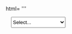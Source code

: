html=
'''
<div style="padding-top:-2em;margin-left:1em;">
<select id="module" style="height:2.2em;width:10.8em" name="value">
<option value="">Select...</option>
'''
def cmd = ["/bin/bash", "-c","sudo sh /home/centos/JenkinScripts/dynamicChoices/getBranchesFromGit.sh https://KGJenkins@bitbucket.org/vtakru/escloudadmin.git"]
def sout = new StringBuffer()
def serr = new StringBuffer()
// Run the command
println "running "+cmd
def proc = cmd.execute()
proc.consumeProcessOutput ( sout, serr )
proc.waitFor() 
def options=""
sout.tokenize().each{ branch->
if(branch.contains("refs/heads/")){
branch=branch.minus("refs/heads/")
println "Branch "+branch
options+="<option value=$branch>$branch</option>"
}
}
html+=options
return html
